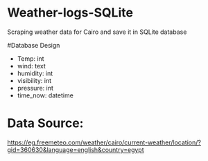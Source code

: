 # Weather-logs-SQLite
Scraping weather data for Cairo and save it in SQLite database

#Database Design

- Temp: int
- wind: text
- humidity: int
- visibility: int
- pressure: int
- time_now: datetime

# Data Source:
https://eg.freemeteo.com/weather/cairo/current-weather/location/?gid=360630&language=english&country=egypt

